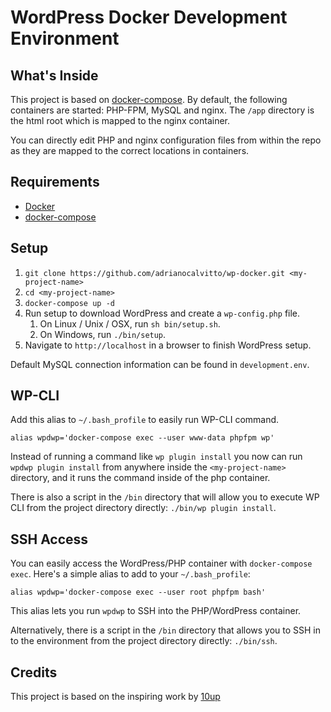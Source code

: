 # WordPress Docker Development Environment

## What's Inside

This project is based on [docker-compose](https://docs.docker.com/compose/).
By default, the following containers are started: PHP-FPM, MySQL and nginx.
The `/app` directory is the html root which is mapped to the nginx container.

You can directly edit PHP and nginx configuration files from within the repo as they are mapped to the correct locations in containers.

## Requirements

* [Docker](https://www.docker.com/)
* [docker-compose](https://docs.docker.com/compose/)

## Setup

1. `git clone https://github.com/adrianocalvitto/wp-docker.git <my-project-name>`
2. `cd <my-project-name>`
3. `docker-compose up -d`
4. Run setup to download WordPress and create a `wp-config.php` file.
	1. On Linux / Unix / OSX, run `sh bin/setup.sh`.
	2. On Windows, run `./bin/setup`.
5. Navigate to `http://localhost` in a browser to finish WordPress setup.

Default MySQL connection information can be found in `development.env`.

## WP-CLI

Add this alias to `~/.bash_profile` to easily run WP-CLI command.

```
alias wpdwp='docker-compose exec --user www-data phpfpm wp'
```

Instead of running a command like `wp plugin install` you now can run `wpdwp plugin install` from anywhere inside the `<my-project-name>` directory, and it runs the command inside of the php container.

There is also a script in the `/bin` directory that will allow you to execute WP CLI from the project directory directly: `./bin/wp plugin install`.

## SSH Access

You can easily access the WordPress/PHP container with `docker-compose exec`. Here's a simple alias to add to your `~/.bash_profile`:

```
alias wpdwp='docker-compose exec --user root phpfpm bash'
```

This alias lets you run `wpdwp` to SSH into the PHP/WordPress container.

Alternatively, there is a script in the `/bin` directory that allows you to SSH in to the environment from the project directory directly: `./bin/ssh`.

## Credits

This project is based on the inspiring work by [10up](https://github.com/10up/)
